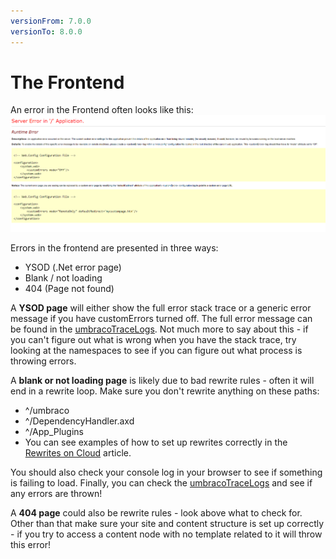 ```yaml
---
versionFrom: 7.0.0
versionTo: 8.0.0
---
```


# The Frontend

An error in the Frontend often looks like this:
![Frontend error](images/frontend-error.png)

Errors in the frontend are presented in three ways:

* YSOD (.Net error page)
* Blank / not loading
* 404 (Page not found)

A **YSOD page** will either show the full error stack trace or a generic error message if you have customErrors turned off. The full error message can be found in the [umbracoTraceLogs](Log-Files/#umbraco-logs). Not much more to say about this - if you can't figure out what is wrong when you have the stack trace, try looking at the namespaces to see if you can figure out what process is throwing errors.

A **blank or not loading page** is likely due to bad rewrite rules - often it will end in a rewrite loop. Make sure you don't rewrite anything on these paths:

* ^/umbraco
* ^/DependencyHandler.axd
* ^/App_Plugins
* You can see examples of how to set up rewrites correctly in the [Rewrites on Cloud](../Set-Up/Manage-Domains/Rewrites-on-Cloud) article.

You should also check your console log in your browser to see if something is failing to load. Finally, you can check the [umbracoTraceLogs](Log-Files/#umbraco-logs) and see if any errors are thrown!

A **404 page** could also be rewrite rules - look above what to check for. Other than that make sure your site and content structure is set up correctly - if you try to access a content node with no template related to it will throw this error!
